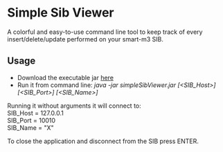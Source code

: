 Simple Sib Viewer
===============

A colorful and easy-to-use command line tool to keep track of every insert/delete/update performed on your smart-m3 SIB.

Usage
------
- Download the executable jar [here](https://github.com/lucacapacci/SimpleSibViewer/raw/master/SimpleSibViewer.jar)
- Run it from command line: <i>java -jar simpleSibViewer.jar [\<SIB_Host\>] [\<SIB_Port\>] [\<SIB_Name\>]</i>

Running it without arguments it will connect to:  
SIB_Host = 127.0.0.1  
SIB_Port = 10010  
SIB_Name = "X"

To close the application and disconnect from the SIB press ENTER.
